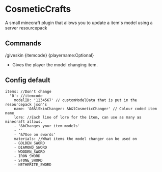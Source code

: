 # CosmeticCrafts
A small minecraft plugin that allows you to update a item's model using a server resourcepack

## Commands
/giveskin {itemcode} {playername:Optional}
- Gives the player the model changing item.

## Config default
```
items: //Don't change
  '0': //itemcode
    modelID: '1234567' // customModelData that is put in the resourcepack json's
    name: '&6&lSkinChanger: &b&lCosmeticChanger' // Colour coded item name
    lore: //Each line of lore for the item, can use as many as minecraft allows.
    - '&bChanges your item models'
    - ''
    - '&7Use on swords'
    materials: //What items the model changer can be used on
    - GOLDEN_SWORD
    - DIAMOND_SWORD
    - WOODEN_SWORD
    - IRON_SWORD
    - STONE_SWORD
    - NETHERITE_SWORD
```
